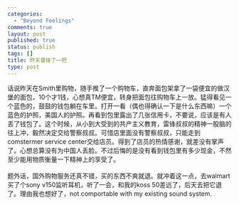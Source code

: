 ```yaml
--- 
categories: 
  - "Beyond Feelings"
comments: true
layout: post
published: true
status: publish
tags: []
title: 昨天雷锋了一把
type: post
---
```

<div id="msgcns!5F971C000415D85F!194" class="bvMsg">
<div>话说昨天在Smith里购物，随手推了一个购物车，直奔面包架拿了一袋便宜的做汉堡的面包，10个才1钱，心想真TM便宜，转身把面包往购物车上一放。猛得看见一个蓝色的，鼓鼓的钱包躺在车里。打开一看（偶也得确认一下是什么东西嘛）一个蓝色的护照，美国人的护照。再看到包里露出了几张信用卡，不要说，应该是有人丢了钱包了。这个时候，从小到大受到的共产主义教育，雷锋叔叔的精神一股脑的往上冲，毅然决定交给警察叔叔。可惜店里面没有警察叔叔，只能走到comstermer service center交给店员。得到了店员的热情感谢，就差没有掌声了。心想总算没有为中国人丢脸。不过后悔的是没有看到钱包里有多少现金，不然至少能用物质衡量一下精神上的享受了。</div>
<div> </div>
<div>题外话，国外购物服务还真不错，买的东西不爽就退。就冲着这一点，去walmart买了个sony v150监听耳机，听了一会，和我的koss 50差远了，后天去把它退了。理由我也想好了，not comportable with my existing sound system. </div>
</div>
